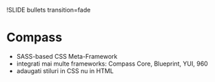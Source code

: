 !SLIDE bullets transition=fade

# Compass

* SASS-based CSS Meta-Framework
* integrati mai multe frameworks: Compass Core, Blueprint, YUI, 960
* adaugati stiluri in CSS nu in HTML
